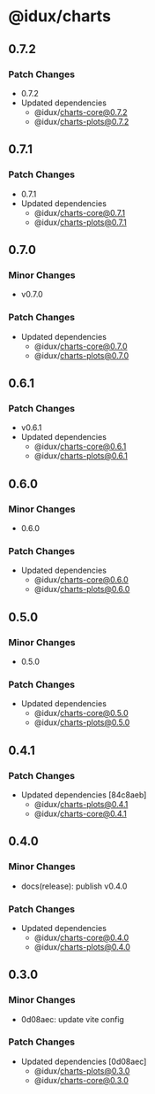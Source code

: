 # @idux/charts

## 0.7.2

### Patch Changes

- 0.7.2
- Updated dependencies
  - @idux/charts-core@0.7.2
  - @idux/charts-plots@0.7.2

## 0.7.1

### Patch Changes

- 0.7.1
- Updated dependencies
  - @idux/charts-core@0.7.1
  - @idux/charts-plots@0.7.1

## 0.7.0

### Minor Changes

- v0.7.0

### Patch Changes

- Updated dependencies
  - @idux/charts-core@0.7.0
  - @idux/charts-plots@0.7.0

## 0.6.1

### Patch Changes

- v0.6.1
- Updated dependencies
  - @idux/charts-core@0.6.1
  - @idux/charts-plots@0.6.1

## 0.6.0

### Minor Changes

- 0.6.0

### Patch Changes

- Updated dependencies
  - @idux/charts-core@0.6.0
  - @idux/charts-plots@0.6.0

## 0.5.0

### Minor Changes

- 0.5.0

### Patch Changes

- Updated dependencies
  - @idux/charts-core@0.5.0
  - @idux/charts-plots@0.5.0

## 0.4.1

### Patch Changes

- Updated dependencies [84c8aeb]
  - @idux/charts-plots@0.4.1
  - @idux/charts-core@0.4.1

## 0.4.0

### Minor Changes

- docs(release): publish v0.4.0

### Patch Changes

- Updated dependencies
  - @idux/charts-core@0.4.0
  - @idux/charts-plots@0.4.0

## 0.3.0

### Minor Changes

- 0d08aec: update vite config

### Patch Changes

- Updated dependencies [0d08aec]
  - @idux/charts-plots@0.3.0
  - @idux/charts-core@0.3.0
